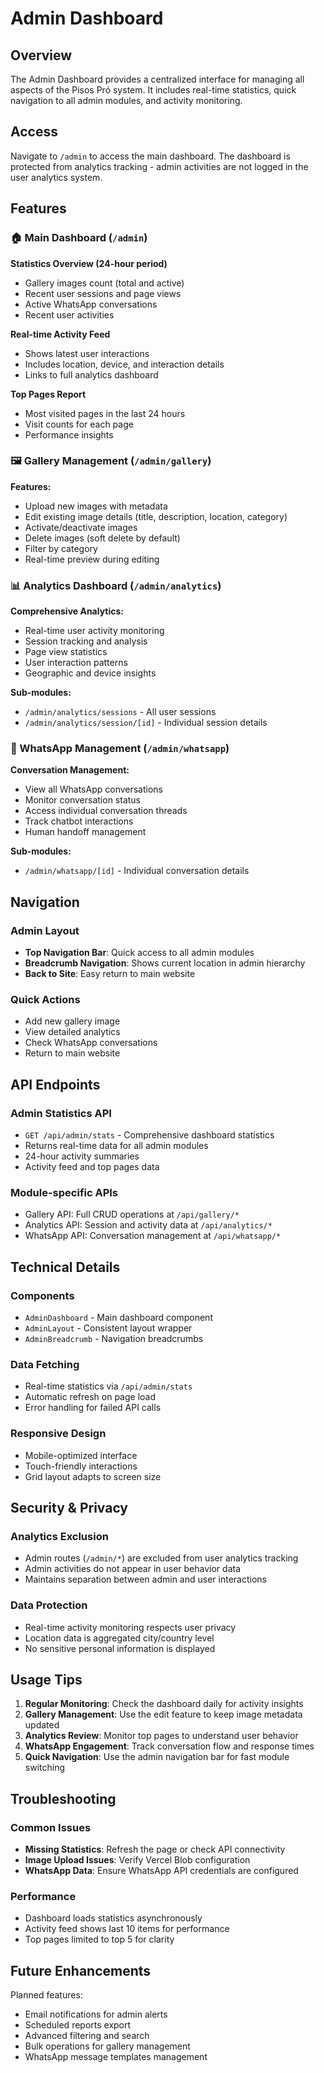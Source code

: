 # Admin Dashboard

## Overview

The Admin Dashboard provides a centralized interface for managing all aspects of the Pisos Pró system. It includes real-time statistics, quick navigation to all admin modules, and activity monitoring.

## Access

Navigate to `/admin` to access the main dashboard. The dashboard is protected from analytics tracking - admin activities are not logged in the user analytics system.

## Features

### 🏠 Main Dashboard (`/admin`)

**Statistics Overview (24-hour period)**
- Gallery images count (total and active)
- Recent user sessions and page views
- Active WhatsApp conversations
- Recent user activities

**Real-time Activity Feed**
- Shows latest user interactions
- Includes location, device, and interaction details
- Links to full analytics dashboard

**Top Pages Report**
- Most visited pages in the last 24 hours
- Visit counts for each page
- Performance insights

### 🖼️ Gallery Management (`/admin/gallery`)

**Features:**
- Upload new images with metadata
- Edit existing image details (title, description, location, category)
- Activate/deactivate images
- Delete images (soft delete by default)
- Filter by category
- Real-time preview during editing

### 📊 Analytics Dashboard (`/admin/analytics`)

**Comprehensive Analytics:**
- Real-time user activity monitoring
- Session tracking and analysis
- Page view statistics
- User interaction patterns
- Geographic and device insights

**Sub-modules:**
- `/admin/analytics/sessions` - All user sessions
- `/admin/analytics/session/[id]` - Individual session details

### 💬 WhatsApp Management (`/admin/whatsapp`)

**Conversation Management:**
- View all WhatsApp conversations
- Monitor conversation status
- Access individual conversation threads
- Track chatbot interactions
- Human handoff management

**Sub-modules:**
- `/admin/whatsapp/[id]` - Individual conversation details

## Navigation

### Admin Layout
- **Top Navigation Bar**: Quick access to all admin modules
- **Breadcrumb Navigation**: Shows current location in admin hierarchy
- **Back to Site**: Easy return to main website

### Quick Actions
- Add new gallery image
- View detailed analytics
- Check WhatsApp conversations
- Return to main website

## API Endpoints

### Admin Statistics API
- `GET /api/admin/stats` - Comprehensive dashboard statistics
- Returns real-time data for all admin modules
- 24-hour activity summaries
- Activity feed and top pages data

### Module-specific APIs
- Gallery API: Full CRUD operations at `/api/gallery/*`
- Analytics API: Session and activity data at `/api/analytics/*`
- WhatsApp API: Conversation management at `/api/whatsapp/*`

## Technical Details

### Components
- `AdminDashboard` - Main dashboard component
- `AdminLayout` - Consistent layout wrapper
- `AdminBreadcrumb` - Navigation breadcrumbs

### Data Fetching
- Real-time statistics via `/api/admin/stats`
- Automatic refresh on page load
- Error handling for failed API calls

### Responsive Design
- Mobile-optimized interface
- Touch-friendly interactions
- Grid layout adapts to screen size

## Security & Privacy

### Analytics Exclusion
- Admin routes (`/admin/*`) are excluded from user analytics tracking
- Admin activities do not appear in user behavior data
- Maintains separation between admin and user interactions

### Data Protection
- Real-time activity monitoring respects user privacy
- Location data is aggregated city/country level
- No sensitive personal information is displayed

## Usage Tips

1. **Regular Monitoring**: Check the dashboard daily for activity insights
2. **Gallery Management**: Use the edit feature to keep image metadata updated
3. **Analytics Review**: Monitor top pages to understand user behavior
4. **WhatsApp Engagement**: Track conversation flow and response times
5. **Quick Navigation**: Use the admin navigation bar for fast module switching

## Troubleshooting

### Common Issues
- **Missing Statistics**: Refresh the page or check API connectivity
- **Image Upload Issues**: Verify Vercel Blob configuration
- **WhatsApp Data**: Ensure WhatsApp API credentials are configured

### Performance
- Dashboard loads statistics asynchronously
- Activity feed shows last 10 items for performance
- Top pages limited to top 5 for clarity

## Future Enhancements

Planned features:
- Email notifications for admin alerts
- Scheduled reports export
- Advanced filtering and search
- Bulk operations for gallery management
- WhatsApp message templates management